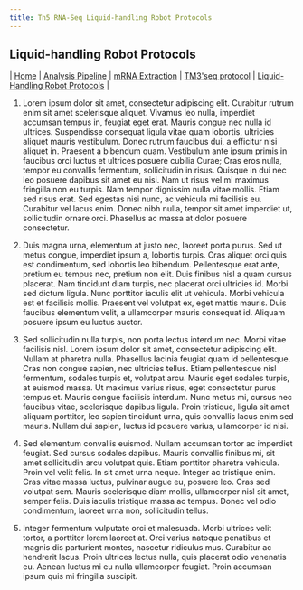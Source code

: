```yaml
---
title: Tn5 RNA-Seq Liquid-handling Robot Protocols
---
```


## Liquid-handling Robot Protocols

\| [Home](index) \| [Analysis Pipeline](pipeline) \| [mRNA Extraction](mrna_extraction) \| [TM3'seq protocol](tm3seq_protocol) \| [Liquid-Handling Robot Protocols](robot_protocols) \|

1.  Lorem ipsum dolor sit amet, consectetur adipiscing elit. Curabitur rutrum enim sit amet scelerisque aliquet. Vivamus leo nulla, imperdiet accumsan tempus in, feugiat eget erat. Mauris congue nec nulla id ultrices. Suspendisse consequat ligula vitae quam lobortis, ultricies aliquet mauris vestibulum. Donec rutrum faucibus dui, a efficitur nisi aliquet in. Praesent a bibendum quam. Vestibulum ante ipsum primis in faucibus orci luctus et ultrices posuere cubilia Curae; Cras eros nulla, tempor eu convallis fermentum, sollicitudin in risus. Quisque in dui nec leo posuere dapibus sit amet eu nisi. Nam ut risus vel mi maximus fringilla non eu turpis. Nam tempor dignissim nulla vitae mollis. Etiam sed risus erat. Sed egestas nisi nunc, ac vehicula mi facilisis eu. Curabitur vel lacus enim. Donec nibh nulla, tempor sit amet imperdiet ut, sollicitudin ornare orci. Phasellus ac massa at dolor posuere consectetur. 

2.  Duis magna urna, elementum at justo nec, laoreet porta purus. Sed ut metus congue, imperdiet ipsum a, lobortis turpis. Cras aliquet orci quis est condimentum, sed lobortis leo bibendum. Pellentesque erat ante, pretium eu tempus nec, pretium non elit. Duis finibus nisl a quam cursus placerat. Nam tincidunt diam turpis, nec placerat orci ultricies id. Morbi sed dictum ligula. Nunc porttitor iaculis elit ut vehicula. Morbi vehicula est et facilisis mollis. Praesent vel volutpat ex, eget mattis mauris. Duis faucibus elementum velit, a ullamcorper mauris consequat id. Aliquam posuere ipsum eu luctus auctor.

3.  Sed sollicitudin nulla turpis, non porta lectus interdum nec. Morbi vitae facilisis nisl. Lorem ipsum dolor sit amet, consectetur adipiscing elit. Nullam at pharetra nulla. Phasellus lacinia feugiat quam id pellentesque. Cras non congue sapien, nec ultricies tellus. Etiam pellentesque nisl fermentum, sodales turpis et, volutpat arcu. Mauris eget sodales turpis, at euismod massa. Ut maximus varius risus, eget consectetur purus tempus et. Mauris congue facilisis interdum. Nunc metus mi, cursus nec faucibus vitae, scelerisque dapibus ligula. Proin tristique, ligula sit amet aliquam porttitor, leo sapien tincidunt urna, quis convallis lacus enim sed mauris. Nullam dui sapien, luctus id posuere varius, ullamcorper id nisi.

4.  Sed elementum convallis euismod. Nullam accumsan tortor ac imperdiet feugiat. Sed cursus sodales dapibus. Mauris convallis finibus mi, sit amet sollicitudin arcu volutpat quis. Etiam porttitor pharetra vehicula. Proin vel velit felis. In sit amet urna neque. Integer ac tristique enim. Cras vitae massa luctus, pulvinar augue eu, posuere leo. Cras sed volutpat sem. Mauris scelerisque diam mollis, ullamcorper nisl sit amet, semper felis. Duis iaculis tristique massa ac tempus. Donec vel odio condimentum, laoreet urna non, sollicitudin tellus.

5.  Integer fermentum vulputate orci et malesuada. Morbi ultrices velit tortor, a porttitor lorem laoreet at. Orci varius natoque penatibus et magnis dis parturient montes, nascetur ridiculus mus. Curabitur ac hendrerit lacus. Proin ultrices lectus nulla, quis placerat odio venenatis eu. Aenean luctus mi eu nulla ullamcorper feugiat. Proin accumsan ipsum quis mi fringilla suscipit. 
